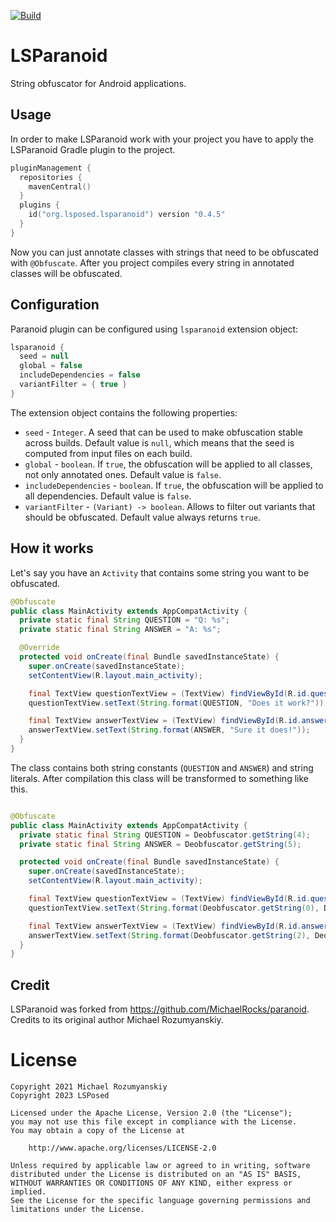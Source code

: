 [![Build](https://github.com/LSPosed/LSParanoid/actions/workflows/build.yml/badge.svg)](https://github.com/LSPosed/LSParanoid/actions/workflows/build.yml)

LSParanoid
========

String obfuscator for Android applications.

Usage
-----
In order to make LSParanoid work with your project you have to apply the LSParanoid Gradle plugin
to the project.

```kotlin
pluginManagement {
  repositories {
    mavenCentral()
  }
  plugins {
    id("org.lsposed.lsparanoid") version "0.4.5"
  }
}
```

Now you can just annotate classes with strings that need to be obfuscated with `@Obfuscate`.
After you project compiles every string in annotated classes will be obfuscated.

Configuration
-------------
Paranoid plugin can be configured using `lsparanoid` extension object:
```kotlin
lsparanoid {
  seed = null
  global = false
  includeDependencies = false
  variantFilter = { true }
}

```

The extension object contains the following properties:
- `seed` - `Integer`. A seed that can be used to make obfuscation stable across builds. Default value is `null`, which means that the seed
  is computed from input files on each build.
- `global` - `boolean`. If `true`, the obfuscation will be applied to all classes, not only annotated ones. Default value is `false`.
- `includeDependencies` - `boolean`. If `true`, the obfuscation will be applied to all dependencies. Default value is `false`.
- `variantFilter` - `(Variant) -> boolean`. Allows to filter out variants that should be obfuscated. Default value always returns `true`.

How it works
------------
Let's say you have an `Activity` that contains some string you want to be obfuscated.

```java
@Obfuscate
public class MainActivity extends AppCompatActivity {
  private static final String QUESTION = "Q: %s";
  private static final String ANSWER = "A: %s";

  @Override
  protected void onCreate(final Bundle savedInstanceState) {
    super.onCreate(savedInstanceState);
    setContentView(R.layout.main_activity);

    final TextView questionTextView = (TextView) findViewById(R.id.questionTextView);
    questionTextView.setText(String.format(QUESTION, "Does it work?"));

    final TextView answerTextView = (TextView) findViewById(R.id.answerTextView);
    answerTextView.setText(String.format(ANSWER, "Sure it does!"));
  }
}
```

The class contains both string constants (`QUESTION` and `ANSWER`) and string literals.
After compilation this class will be transformed to something like this.

```java

@Obfuscate
public class MainActivity extends AppCompatActivity {
  private static final String QUESTION = Deobfuscator.getString(4);
  private static final String ANSWER = Deobfuscator.getString(5);

  protected void onCreate(final Bundle savedInstanceState) {
    super.onCreate(savedInstanceState);
    setContentView(R.layout.main_activity);

    final TextView questionTextView = (TextView) findViewById(R.id.questionTextView);
    questionTextView.setText(String.format(Deobfuscator.getString(0), Deobfuscator.getString(1)));

    final TextView answerTextView = (TextView) findViewById(R.id.answerTextView);
    answerTextView.setText(String.format(Deobfuscator.getString(2), Deobfuscator.getString(3)));
  }
}

```

Credit
------
LSParanoid was forked from https://github.com/MichaelRocks/paranoid. Credits to its original author Michael Rozumyanskiy.

License
=======
    Copyright 2021 Michael Rozumyanskiy
    Copyright 2023 LSPosed

    Licensed under the Apache License, Version 2.0 (the "License");
    you may not use this file except in compliance with the License.
    You may obtain a copy of the License at

        http://www.apache.org/licenses/LICENSE-2.0

    Unless required by applicable law or agreed to in writing, software
    distributed under the License is distributed on an "AS IS" BASIS,
    WITHOUT WARRANTIES OR CONDITIONS OF ANY KIND, either express or implied.
    See the License for the specific language governing permissions and
    limitations under the License.
